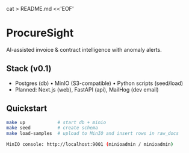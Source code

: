 cat > README.md <<'EOF'
# ProcureSight

AI-assisted invoice & contract intelligence with anomaly alerts.

## Stack (v0.1)
- Postgres (db) • MinIO (S3-compatible) • Python scripts (seed/load)
- Planned: Next.js (web), FastAPI (api), MailHog (dev email)

## Quickstart
```bash
make up            # start db + minio
make seed          # create schema
make load-samples  # upload to MinIO and insert rows in raw_docs

MinIO console: http://localhost:9001 (minioadmin / minioadmin)